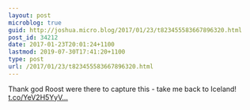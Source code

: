 ```yaml
---
layout: post
microblog: true
guid: http://joshua.micro.blog/2017/01/23/t823455583667896320.html
post_id: 34212
date: 2017-01-23T20:01:24+1100
lastmod: 2019-07-30T17:41:20+1100
type: post
url: /2017/01/23/t823455583667896320.html
---
```

Thank god Roost were there to capture this - take me back to Iceland! [t.co/YeV2H5YyV...](https://t.co/YeV2H5YyVc)
